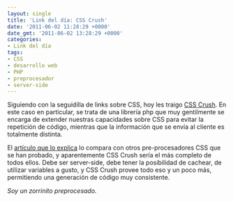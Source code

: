 ```yaml
---
layout: single
title: 'Link del día: CSS Crush'
date: '2011-06-02 11:28:29 +0000'
date_gmt: '2011-06-02 13:28:29 +0000'
categories:
- Link del día
tags:
- CSS
- desarrollo web
- PHP
- preprocesador
- server-side
---
```


Siguiendo con la seguidilla de links sobre CSS, hoy les traigo [CSS Crush](http://github.com/peteboere/css-crush/). En este caso en particular, se trata de una librería php que muy gentilmente se encarga de extender nuestras capacidades sobre CSS para evitar la repetición de código, mientras que la información que se envía al cliente es totalmente distinta.

El [artículo que lo explica](http://the-echoplex.net/log/css-crush) lo compara con otros pre-procesadores CSS que se han probado, y aparentemente CSS Crush sería el más completo de todos ellos. Debe ser server-side, debe tener la posibilidad de cachear, de utilizar variables a gusto, y CSS Crush provee todo eso y un poco más, permitiendo una generación de código muy consistente.

_Soy un zorrinito preprocesado._
